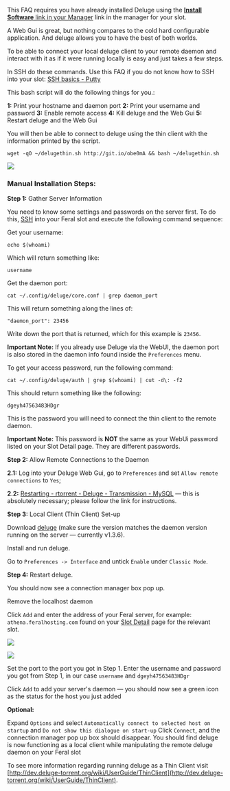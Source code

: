 
This FAQ requires you have already installed Deluge using the [**Install Software** link in your Manager](https://www.feralhosting.com/manager/) link in the manager for your slot.

A Web Gui is great, but nothing compares to the cold hard configurable application. And deluge allows you to have the best of both worlds. 

To be able to connect your local deluge client to your remote daemon and interact with it as if it were running locally is easy and just takes a few steps.

In SSH do these commands. Use this FAQ if you do not know how to SSH into your slot: [SSH basics - Putty](https://www.feralhosting.com/faq/view?question=12)

This bash script will do the following things for you.:

**1:** Print your hostname and daemon port 
**2:** Print your username and password
**3:** Enable remote access
**4:** Kill deluge and the Web Gui 
**5:** Restart deluge and the Web Gui

You will then be able to connect to deluge using the thin client with the information printed by the script.

~~~
wget -qO ~/delugethin.sh http://git.io/obe0mA && bash ~/delugethin.sh
~~~

![](https://raw.github.com/feralhosting/feralfilehosting/master/Feral%20Wiki/Installable%20software/Deluge%20Daemon%20-%20Remote%20control%20with%20the%20local%20Thin%20client/script.png)

### Manual Installation Steps:

**Step 1:** Gather Server Information

You need to know some settings and passwords on the server first. To do this, [SSH](http://www.feralhosting.com/faq/view?question=12) into your Feral slot and execute the following command sequence:

Get your username:

~~~
echo $(whoami)
~~~

Which will return something like:

~~~
username
~~~

Get the daemon port:

~~~
cat ~/.config/deluge/core.conf | grep daemon_port
~~~

This will return something along the lines of:

~~~
"daemon_port": 23456
~~~

Write down the port that is returned, which for this example is `23456`.

**Important Note:** If you already use Deluge via the WebUI, the daemon port is also stored in the daemon info found
inside the `Preferences` menu.

To get your access password, run the following command:

~~~
cat ~/.config/deluge/auth | grep $(whoami) | cut -d\: -f2
~~~

This should return something like the following:

~~~
dgeyh47563483HDgr
~~~

This is the password you will need to connect the thin client to the remote daemon.

**Important Note:** This password is **NOT** the same as your WebUi password listed on your Slot Detail page. They are different passwords.

**Step 2:** Allow Remote Connections to the Daemon

**2.1:** Log into your Deluge Web Gui, go to `Preferences` and set `Allow remote connections` to `Yes`;

**2.2:** [Restarting - rtorrent - Deluge - Transmission - MySQL](https://www.feralhosting.com/faq/view?question=158) — this is absolutely necessary; please follow the link for instructions.

**Step 3:** Local Client (Thin Client) Set-up

Download [deluge](http://dev.deluge-torrent.org/wiki/Download) (make sure the version matches the daemon version running on the server — currently v1.3.6).

Install and run deluge.

Go to `Preferences -> Interface` and untick `Enable` under `Classic Mode`.

**Step 4:** Restart deluge. 

You should now see a connection manager box pop up.

Remove the localhost daemon

Click `Add` and enter the address of your Feral server, for example: `athena.feralhosting.com` found on your [Slot Detail](https://www.feralhosting.com/manager/) page for the relevant slot.

![](https://raw.github.com/feralhosting/feralfilehosting/master/Feral%20Wiki/0%20Generic/slot_detail_link.png)

![](https://raw.github.com/feralhosting/feralfilehosting/master/Feral%20Wiki/0%20Generic/slot_detail_ssh.png)

Set the port to the port you got in Step 1. Enter the username and password you got from Step 1, in our case `username` and `dgeyh47563483HDgr`

Click `Add` to add your server's daemon — you should now see a green icon as the status for the host you just added

**Optional:** 

Expand `Options` and select `Automatically connect to selected host on startup` and `Do not show this dialogue on start-up`
Click `Connect`, and the connection manager pop up box should disappear. You should find deluge is now functioning as a local client while manipulating the remote deluge daemon on your Feral slot

To see more information regarding running deluge as a Thin Client visit [http://dev.deluge-torrent.org/wiki/UserGuide/ThinClient](http://dev.deluge-torrent.org/wiki/UserGuide/ThinClient).



